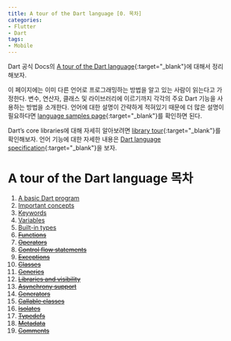 ```yaml
---
title: A tour of the Dart language [0. 목차]
categories:
- Flutter
- Dart
tags:
- Mobile
---
```


Dart 공식 Docs의 [A tour of the Dart language](https://dart.dev/guides/language/language-tour#a-basic-dart-program){:target="_blank"}에 대해서 정리해보자.

이 페이지에는 이미 다른 언어로 프로그래밍하는 방법을 알고 있는 사람이 읽는다고 가정한다. 변수, 연산자, 클래스 및 라이브러리에 이르기까지 각각의 주요 Dart 기능을 사용하는 방법을 소개한다. 언어에 대한 설명이 간략하게 적혀있기 때문에 더 많은 설명이 필요하다면 [language samples page](https://dart.dev/samples){:target="_blank"}를  확인하면 된다.

 Dart’s core libraries에 대해 자세히 알아보려면 [library tour](https://dart.dev/guides/libraries/library-tour){:target="_blank"}를 확인해보자. 언어 기능에 대한 자세한 내용은 [Dart language specification](https://dart.dev/guides/language/spec){:target="_blank"}을 보자.
 
#  A tour of the Dart language 목차
 
1.  [A basic Dart program](/flutter/dart/a-tour-of-the-dart-language-1-a-basic-dart-program/)
2.  [Important concepts](/flutter/dart/a-tour-of-the-dart-language-2-important-concepts/)
3.  [Keywords](/flutter/dart/a-tour-of-the-dart-language-3-keywords/)
4.  [Variables](/flutter/dart/a-tour-of-the-dart-language-4-variables/)
5.  [Built-in types](/flutter/dart/a-tour-of-the-dart-language-5-built-in-types/)
6.  [~~Functions~~](http://)
7.  [~~Operators~~](http://)
8.  [~~Control flow statements~~](http://)
9.  [~~Exceptions~~](http://)
10.  [~~Classes~~](http://)
11.  [~~Generics~~](http://)
12.  [~~Libraries and visibility~~](http://)
13.  [~~Asynchrony support~~](http://)
14.  [~~Generators~~](http://)
15.  [~~Callable classes~~](http://)
16.  [~~Isolates~~](http://)
17.  [~~Typedefs~~](http://)
18.  [~~Metadata~~](http://)
19.  [~~Comments~~](http://)
